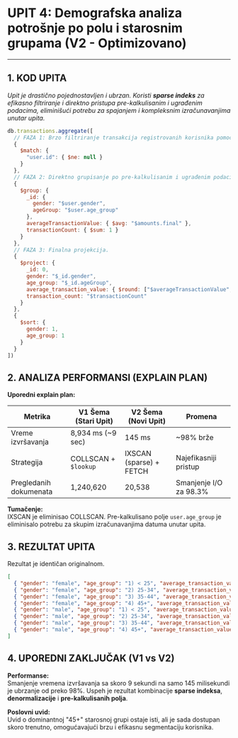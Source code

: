 # UPIT 4: Demografska analiza potrošnje po polu i starosnim grupama (V2 - Optimizovano)

---

## 1. KOD UPITA

*Upit je drastično pojednostavljen i ubrzan. Koristi **sparse indeks** za efikasno filtriranje i direktno pristupa pre-kalkulisanim i ugrađenim podacima, eliminišući potrebu za spajanjem i kompleksnim izračunavanjima unutar upita.*

```javascript
db.transactions.aggregate([
  // FAZA 1: Brzo filtriranje transakcija registrovanih korisnika pomoću sparse indeksa.
  {
    $match: {
      "user.id": { $ne: null }
    }
  },
  // FAZA 2: Direktno grupisanje po pre-kalkulisanim i ugrađenim podacima.
  {
    $group: {
      _id: {
        gender: "$user.gender",
        ageGroup: "$user.age_group"
      },
      averageTransactionValue: { $avg: "$amounts.final" },
      transactionCount: { $sum: 1 }
    }
  },
  // FAZA 3: Finalna projekcija.
  {
    $project: {
      _id: 0,
      gender: "$_id.gender",
      age_group: "$_id.ageGroup",
      average_transaction_value: { $round: ["$averageTransactionValue", 2] },
      transaction_count: "$transactionCount"
    }
  },
  {
    $sort: {
      gender: 1,
      age_group: 1
    }
  }
])
```
## 2. ANALIZA PERFORMANSI (EXPLAIN PLAN)

**Uporedni explain plan:**

| Metrika                  | V1 Šema (Stari Upit)      | V2 Šema (Novi Upit)        | Promena                        |
|---------------------------|--------------------------|----------------------------|--------------------------------|
| Vreme izvršavanja         | 8,934 ms (~9 sec)       | 145 ms                     | ~98% brže                      |
| Strategija                | COLLSCAN + `$lookup`    | IXSCAN (sparse) + FETCH    | Najefikasniji pristup           |
| Pregledanih dokumenata    | 1,240,620               | 20,538                     | Smanjenje I/O za 98.3%         |

**Tumačenje:**  
IXSCAN je eliminisao COLLSCAN. Pre-kalkulisano polje `user.age_group` je eliminisalo potrebu za skupim izračunavanjima datuma unutar upita.

## 3. REZULTAT UPITA

Rezultat je identičan originalnom.

```json
[
  { "gender": "female", "age_group": "1) < 25", "average_transaction_value": "33.31", "transaction_count": 2147 },
  { "gender": "female", "age_group": "2) 25-34", "average_transaction_value": "32.91", "transaction_count": 2241 },
  { "gender": "female", "age_group": "3) 35-44", "average_transaction_value": "33.75", "transaction_count": 2182 },
  { "gender": "female", "age_group": "4) 45+", "average_transaction_value": "33.02", "transaction_count": 3517 },
  { "gender": "male", "age_group": "1) < 25", "average_transaction_value": "32.91", "transaction_count": 2209 },
  { "gender": "male", "age_group": "2) 25-34", "average_transaction_value": "33.04", "transaction_count": 2258 },
  { "gender": "male", "age_group": "3) 35-44", "average_transaction_value": "33.30", "transaction_count": 2334 },
  { "gender": "male", "age_group": "4) 45+", "average_transaction_value": "33.04", "transaction_count": 3650 }
]
```

## 4. UPOREDNI ZAKLJUČAK (V1 vs V2)

**Performanse:**  
Smanjenje vremena izvršavanja sa skoro 9 sekundi na samo 145 milisekundi je ubrzanje od preko 98%. Uspeh je rezultat kombinacije **sparse indeksa**, **denormalizacije** i **pre-kalkulisanih polja**.

**Poslovni uvid:**  
Uvid o dominantnoj "45+" starosnoj grupi ostaje isti, ali je sada dostupan skoro trenutno, omogućavajući brzu i efikasnu segmentaciju korisnika.


